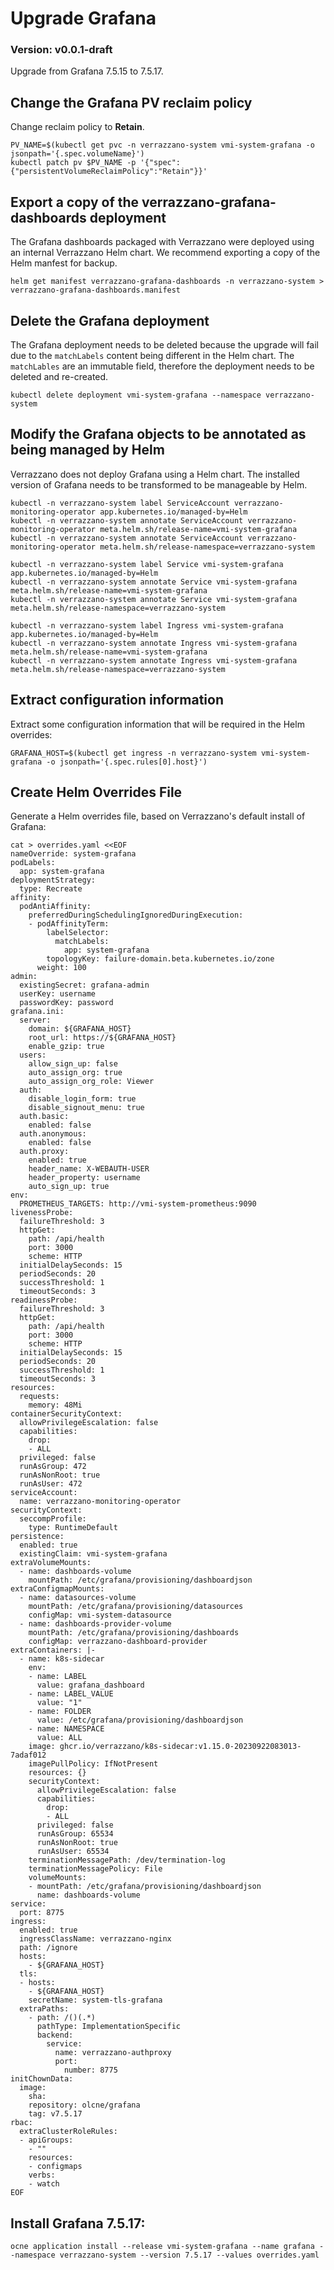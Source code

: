 # Upgrade Grafana

### Version: v0.0.1-draft

Upgrade from Grafana 7.5.15 to 7.5.17.

## Change the Grafana PV reclaim policy
Change reclaim policy to **Retain**.
```text
PV_NAME=$(kubectl get pvc -n verrazzano-system vmi-system-grafana -o jsonpath='{.spec.volumeName}')
kubectl patch pv $PV_NAME -p '{"spec":{"persistentVolumeReclaimPolicy":"Retain"}}'
```
## Export a copy of the verrazzano-grafana-dashboards deployment
The Grafana dashboards packaged with Verrazzano were deployed using an internal Verrazzano Helm chart. We recommend exporting a copy of the Helm manfest for backup.
```text
helm get manifest verrazzano-grafana-dashboards -n verrazzano-system > verrazzano-grafana-dashboards.manifest
```

## Delete the Grafana deployment
The Grafana deployment needs to be deleted because the upgrade will fail due to the `matchLabels` content being different in the Helm chart.  The `matchLables` are an immutable field, therefore the deployment needs to be deleted and re-created.

```text
kubectl delete deployment vmi-system-grafana --namespace verrazzano-system
```

## Modify the Grafana objects to be annotated as being managed by Helm

Verrazzano does not deploy Grafana using a Helm chart.
The installed version of Grafana needs to be transformed to be manageable by Helm.

```text
kubectl -n verrazzano-system label ServiceAccount verrazzano-monitoring-operator app.kubernetes.io/managed-by=Helm
kubectl -n verrazzano-system annotate ServiceAccount verrazzano-monitoring-operator meta.helm.sh/release-name=vmi-system-grafana
kubectl -n verrazzano-system annotate ServiceAccount verrazzano-monitoring-operator meta.helm.sh/release-namespace=verrazzano-system

kubectl -n verrazzano-system label Service vmi-system-grafana app.kubernetes.io/managed-by=Helm
kubectl -n verrazzano-system annotate Service vmi-system-grafana meta.helm.sh/release-name=vmi-system-grafana
kubectl -n verrazzano-system annotate Service vmi-system-grafana meta.helm.sh/release-namespace=verrazzano-system

kubectl -n verrazzano-system label Ingress vmi-system-grafana app.kubernetes.io/managed-by=Helm
kubectl -n verrazzano-system annotate Ingress vmi-system-grafana meta.helm.sh/release-name=vmi-system-grafana
kubectl -n verrazzano-system annotate Ingress vmi-system-grafana meta.helm.sh/release-namespace=verrazzano-system
```

## Extract configuration information
Extract some configuration information that will be required in the Helm overrides:
```text
GRAFANA_HOST=$(kubectl get ingress -n verrazzano-system vmi-system-grafana -o jsonpath='{.spec.rules[0].host}')
```

## Create Helm Overrides File

Generate a Helm overrides file, based on Verrazzano's default install of Grafana:

```text
cat > overrides.yaml <<EOF
nameOverride: system-grafana
podLabels:
  app: system-grafana
deploymentStrategy:
  type: Recreate
affinity:
  podAntiAffinity:
    preferredDuringSchedulingIgnoredDuringExecution:
    - podAffinityTerm:
        labelSelector:
          matchLabels:
            app: system-grafana
        topologyKey: failure-domain.beta.kubernetes.io/zone
      weight: 100
admin:
  existingSecret: grafana-admin
  userKey: username
  passwordKey: password
grafana.ini:
  server:
    domain: ${GRAFANA_HOST}
    root_url: https://${GRAFANA_HOST}
    enable_gzip: true
  users:
    allow_sign_up: false
    auto_assign_org: true
    auto_assign_org_role: Viewer
  auth:
    disable_login_form: true
    disable_signout_menu: true
  auth.basic:
    enabled: false
  auth.anonymous:
    enabled: false
  auth.proxy:
    enabled: true
    header_name: X-WEBAUTH-USER
    header_property: username
    auto_sign_up: true
env:
  PROMETHEUS_TARGETS: http://vmi-system-prometheus:9090
livenessProbe:
  failureThreshold: 3
  httpGet:
    path: /api/health
    port: 3000
    scheme: HTTP
  initialDelaySeconds: 15
  periodSeconds: 20
  successThreshold: 1
  timeoutSeconds: 3
readinessProbe:
  failureThreshold: 3
  httpGet:
    path: /api/health
    port: 3000
    scheme: HTTP
  initialDelaySeconds: 15
  periodSeconds: 20
  successThreshold: 1
  timeoutSeconds: 3
resources:
  requests:
    memory: 48Mi
containerSecurityContext:
  allowPrivilegeEscalation: false
  capabilities:
    drop:
    - ALL
  privileged: false
  runAsGroup: 472
  runAsNonRoot: true
  runAsUser: 472
serviceAccount:
  name: verrazzano-monitoring-operator
securityContext:
  seccompProfile:
    type: RuntimeDefault
persistence:
  enabled: true
  existingClaim: vmi-system-grafana
extraVolumeMounts:
  - name: dashboards-volume
    mountPath: /etc/grafana/provisioning/dashboardjson
extraConfigmapMounts:
  - name: datasources-volume
    mountPath: /etc/grafana/provisioning/datasources
    configMap: vmi-system-datasource
  - name: dashboards-provider-volume
    mountPath: /etc/grafana/provisioning/dashboards
    configMap: verrazzano-dashboard-provider
extraContainers: |-
  - name: k8s-sidecar
    env:
    - name: LABEL
      value: grafana_dashboard
    - name: LABEL_VALUE
      value: "1"
    - name: FOLDER
      value: /etc/grafana/provisioning/dashboardjson
    - name: NAMESPACE
      value: ALL
    image: ghcr.io/verrazzano/k8s-sidecar:v1.15.0-20230922083013-7adaf012
    imagePullPolicy: IfNotPresent
    resources: {}
    securityContext:
      allowPrivilegeEscalation: false
      capabilities:
        drop:
        - ALL
      privileged: false
      runAsGroup: 65534
      runAsNonRoot: true
      runAsUser: 65534
    terminationMessagePath: /dev/termination-log
    terminationMessagePolicy: File
    volumeMounts:
    - mountPath: /etc/grafana/provisioning/dashboardjson
      name: dashboards-volume
service:
  port: 8775
ingress:
  enabled: true
  ingressClassName: verrazzano-nginx
  path: /ignore
  hosts: 
    - ${GRAFANA_HOST}
  tls:
  - hosts:
    - ${GRAFANA_HOST}
    secretName: system-tls-grafana
  extraPaths:
    - path: /()(.*)
      pathType: ImplementationSpecific
      backend:
        service:
          name: verrazzano-authproxy
          port:
            number: 8775
initChownData:
  image:
    sha:
    repository: olcne/grafana
    tag: v7.5.17
rbac:
  extraClusterRoleRules:
  - apiGroups:
    - ""
    resources:
    - configmaps
    verbs:
    - watch
EOF
```

## Install Grafana 7.5.17:

```text
ocne application install --release vmi-system-grafana --name grafana --namespace verrazzano-system --version 7.5.17 --values overrides.yaml
```
